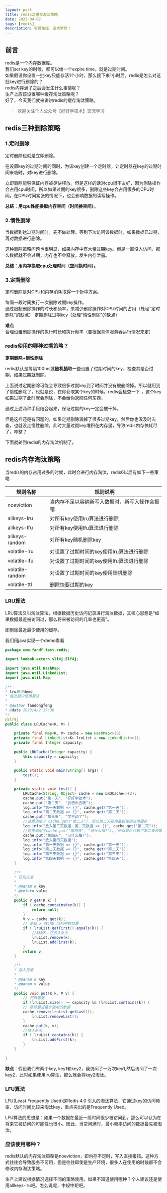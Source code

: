 ```yaml
---
layout: post
title: redis之缓存淘汰策略
date: 2023-04-02
tags: [redis]
description: 穷首皓经，追求梦想！
---
```


## 前言
redis是一个内存数据库。  
我们set key的时候，都可以给一个expire time，就是过期时间。  
如果假设你设置一批key只能存活1个小时，那么接下来1小时后，redis是怎么对这批key进行删除的？   
redis内存满了之后会发生什么事情呢？  
生产上应该设置哪种缓存淘汰策略呢？  
好了，今天我们就来讲讲redis的缓存淘汰策略。

>欢迎关注个人公众号【好好学技术】交流学习

## redis三种删除策略

### 1.定时删除

定时删除也就是立即删除。

在设置key的过期时间的同时，为该key创建一个定时器，让定时器在key的过期时间来临时，对key进行删除。

立即删除能够保证内存被尽快释放。但是这样的话对cpu很不友好，因为删除操作会占用cpu时间，所以如果过期的key很多，删除这些key会占用很多的CPU时间，在CPU时间紧张的情况下，也会影响数据的读写操作。

**总结：用cpu性能换取内存空间（时间换空间）。**

### 2.惰性删除

当数据到达过期时间时，先不做处理。等到下次访问该数据时，如果数据已过期，再对数据进行删除。

这种删除策略问题也很明显，如果内存中有大量过期key。但是一直没人访问，那么数据就不会过期，内存也不会释放。发生内存泄露。

**总结：用内存换取cpu处理时间（空间换时间）。**

### 3.定期删除

定时删除是对CPU和内存消耗取得一个折中方案。

每隔一段时间执行一次删除过期key操作。  
通过限制删除操作的时长和频率，来减少删除操作对CPU时间的占用（处理"定时删除"的缺点）
定期删除过期key（处理"惰性删除"的缺点）

**难点**   
合理设置删除操作的执行时长和执行频率（要根据具体服务器运行情况来定）

### redis使用的哪种过期策略？
**定期删除+惰性删除**

redis默认是每隔100ms就**随机抽取**一些设置了过期时间的key，检查其是否过期，如果过期就删除。

上面说过定期删除可能会导致很多过期key到了时间并没有被删除掉。所以就用到了惰性删除了，也就是说，在你获取某个key的时候，redis会检查一下 ，这个key如果过期了此时就会删除，不会给你返回任何东西。

通过上述两种手段结合起来，保证过期的key一定会被干掉。


但是这样还是有问题的，如果定期删除漏掉了很多过期key，然后你也没及时去查，也就没走惰性删除，此时大量过期key堆积在内存里，导致redis内存快耗尽了，咋整？

下面就轮到redis的内存淘汰机制了。

## redis内存淘汰策略

当redis的内存占用过多的时候，此时会进行内存淘汰，redis6以后有如下一些策略


| 规则名称            | 规则说明                           |
| --------------- | ------------------------------ |
| noeviction      | 当内存不足以容纳新写入数据时，新写入操作会报错 |
| allkeys-lru     | 对所有key使用lru算法进行删除              |
| allkeys-lfu     | 对所有key使用lfu算法进行删除                |
| allkeys-random  | 对所有key随机删除key                 |
| volatile-lru    | 对设置了过期时间的key使用lru算法进行删除           |
| volatile-lfu    | 对设置了过期时间的key使用lfu算法进行删除            |
| volatile-random | 对设置了过期时间的key使用随机删除             |
| volatile-ttl    | 删除快要过期的key             |

### LRU算法

LRU算法又叫淘汰算法，根据数据历史访问记录进行淘汰数据，其核心思想是“如果数据最近被访问过，那么将来被访问的几率也更高”。

即删除最近最少使用的缓存。

我们用java实现一个demo看看

```java
package com.fandf.test.redis;  
  
import lombok.extern.slf4j.Slf4j;  
  
import java.util.HashMap;  
import java.util.LinkedList;  
import java.util.Map;  
  
/**  
* lru算法demo  
* 最近最少使用算法  
*  
* @author fandongfeng  
* @date 2023/4/2 17:30  
*/  
@Slf4j  
public class LRUCache<K, V> {  
  
    private final Map<K, V> cache = new HashMap<>(8);  
    private final LinkedList<K> lruList = new LinkedList<>();  
    private final Integer capacity;  
  
    public LRUCache(Integer capacity) {  
        this.capacity = capacity;  
    }  
  
    public static void main(String[] args) {  
        test();  
    }  

    private static void test() {  
        LRUCache<String, Object> cache = new LRUCache<>(2);  
        cache.put("第一天", "好好学技术");  
        cache.put("第二天", "我想出去玩");  
        log.info("第一天数据 => {}", cache.get("第一天"));  
        log.info("第二天数据 => {}", cache.get("第二天"));  
        cache.put("第三天", "学不动了");  
        //这里调用了 cache.get("第二天")，所以第二天变为最新使用过得缓存  
        log.info("放入第三天数据，第二天数据 => {}", cache.get("第二天"));  
        //这里调用了cache.put("第四天", "马什么梅?");，所以最后只剩了第二天和第四天  
        cache.put("第四天", "马什么梅?");  
        log.info("放入第四天数据");  
        log.info("第一天数据 => {}", cache.get("第一天"));  
        log.info("第二天数据 => {}", cache.get("第二天"));  
        log.info("第三天数据 => {}", cache.get("第三天"));  
        log.info("第四天数据 => {}", cache.get("第四天"));  
    }  
  
    /**  
    * 获取元素  
    *  
    * @param k key  
    * @return value  
    */  
    public V get(K k) {  
        if (!cache.containsKey(k)) {  
            return null;  
        }  
        V v = cache.get(k);  
        // 更新 k 在LRU 队列中的位置  
        if (!lruList.getFirst().equals(k)) {  
            //移除K，在放入队头  
            lruList.remove(k);  
            lruList.addFirst(k);  
        }  
        return v;  
    }  
  
    /**  
    * 存入元素  
    *  
    * @param k Key  
    * @param v value  
    */  
    public void put(K k, V v) {  
        // 判断容量  
        if (lruList.size() >= capacity && !lruList.contains(k)) {  
        // 移除最近最少使用的数据  
        cache.remove(lruList.getLast());  
            lruList.removeLast();  
        }  
        cache.put(k, v);  
        //放入队头  
        if (!lruList.contains(k)) {  
            lruList.addFirst(k);  
        }  
    }  
  
}
```


**缺点**：假设我们有两个key, key1和key2，我访问了一万次key1,然后访问了一次key2，此时如果使用lru算法，那么就会将key2淘汰。

### LFU算法

LFU(Least Frequently Used)是Redis 4.0 引入的淘汰算法，它通过key的访问频率、访问时间比较来淘汰key，重点突出的是Frequently Used。

LFU算法的思想是：如果一个数据在最近一段时间很少被访问到，那么可以认为在将来它被访问的可能性也很小。因此，当空间满时，最小频率访问的数据最先被淘汰。



### 应该使用哪种？
redis默认的内存淘汰策略是noeviction，即内存不足时，写入直接报错。这种方式往往会导致服务不可用，但是往往即使是生产环境，很多人在使用的时候都不会修改内存淘汰策略。

生产上建议根据情况选择不同的策略使用。如果不知道使用哪种？个人建议还是使用allkeys-lru吧。怎么说呢，中规中矩吧。

